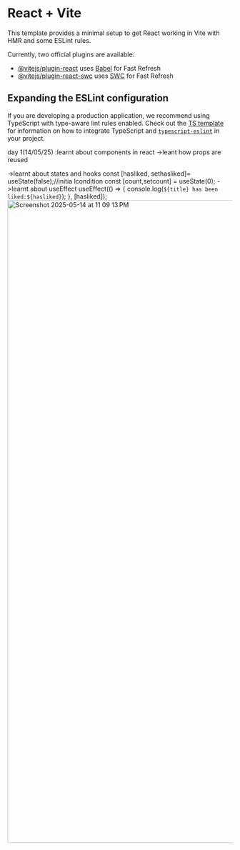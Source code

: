 # React + Vite

This template provides a minimal setup to get React working in Vite with HMR and some ESLint rules.

Currently, two official plugins are available:

- [@vitejs/plugin-react](https://github.com/vitejs/vite-plugin-react/blob/main/packages/plugin-react) uses [Babel](https://babeljs.io/) for Fast Refresh
- [@vitejs/plugin-react-swc](https://github.com/vitejs/vite-plugin-react/blob/main/packages/plugin-react-swc) uses [SWC](https://swc.rs/) for Fast Refresh

## Expanding the ESLint configuration

If you are developing a production application, we recommend using TypeScript with type-aware lint rules enabled. Check out the [TS template](https://github.com/vitejs/vite/tree/main/packages/create-vite/template-react-ts) for information on how to integrate TypeScript and [`typescript-eslint`](https://typescript-eslint.io) in your project.

day 1(14/05/25) :learnt about components in react 
->leant how props are reused 

->learnt about states and hooks
  const [hasliked, sethasliked]= useState(false);//initia
lcondition
  const [count,setcount] = useState(0);
->learnt about useEffect
   useEffect(() => {
    console.log(`${title} has been liked:${hasliked}`);
  }, [hasliked]);
<img width="1440" alt="Screenshot 2025-05-14 at 11 09 13 PM" src="https://github.com/user-attachments/assets/074445d9-6753-48eb-bcd3-a2c921b8d7af" />
